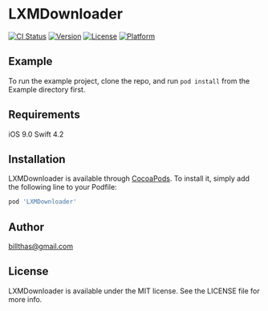 # LXMDownloader

[![CI Status](https://img.shields.io/travis/billthas@gmail.com/LXMDownloader.svg?style=flat)](https://travis-ci.org/billthas@gmail.com/LXMDownloader)
[![Version](https://img.shields.io/cocoapods/v/LXMDownloader.svg?style=flat)](https://cocoapods.org/pods/LXMDownloader)
[![License](https://img.shields.io/cocoapods/l/LXMDownloader.svg?style=flat)](https://cocoapods.org/pods/LXMDownloader)
[![Platform](https://img.shields.io/cocoapods/p/LXMDownloader.svg?style=flat)](https://cocoapods.org/pods/LXMDownloader)

## Example

To run the example project, clone the repo, and run `pod install` from the Example directory first.

## Requirements
iOS 9.0
Swift 4.2

## Installation

LXMDownloader is available through [CocoaPods](https://cocoapods.org). To install
it, simply add the following line to your Podfile:

```ruby
pod 'LXMDownloader'
```

## Author

billthas@gmail.com

## License

LXMDownloader is available under the MIT license. See the LICENSE file for more info.
